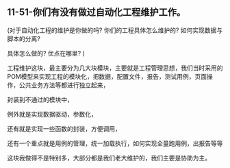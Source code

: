 ## 11-51-你们有没有做过自动化工程维护工作。

(对于自动化工程的维护是你做的吗? 你们的工程具体怎么维护的? 如何实现数据与脚本的分离?

具体怎么做的? 优点在哪里? )

工程维护这块，最主要分为几大块模块，主要就是工程管理思想，我们当时采用的POM模型来实现工程的模块化，把数据，配置文件，报告，测试用例，页面操作，公共业务方法等都进行独立起来，

封装到不通过的模块中，

例外就是实现数据驱动，参数化，

还有就是实现一些函数的封装，方便调用，

还有一个重点就是用例的管理，统一加载执行，如何实现全量跑用例，出报告等等

这块我做得不是特别多，大部分都是我们老大维护的，我们主要是协助为主。
